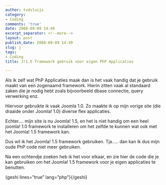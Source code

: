 ```yaml
---
author: tvdsluijs
category:
- Coding
comments: 'true'
date: 2008-09-09 14:49
excerpt_separator: <!--more-->
layout: post
publish_date: 2008-09-09 14:49
slug: j
tags:
- Coding
title: J!1.5 framework gebruik voor eigen PhP Applicaties

---
```

Als ik zelf wat PhP Applicaties maak dan is het vaak handig dat je gebruik
maakt van een zogenaamd framework. Hierin zitten vaak al standaard zaken die
je nodig hebt zoals bijvoorbeeld dbase connectie, query verwerking enz.  
  
Hiervoor gebruikte ik vaak Joomla 1.0. Zo maakte ik op mijn vorige site (die
draaide onder Joomla! 1.0) diverse flex applicaties.  
  
Echter…. mijn site is nu Joomla! 1.5, en het is niet handig om een heel
joomla! 1.0 framework te installeren om het zelfde te kunnen wat ook met het
Joomla! 1.5 framework kan.  
  
Dus wil ik het Joomla! 1.5 framework gebruiken. Tja….. dan kan ik dus mijn
oude PhP code niet meer gebruiken.  
  
Na een ochtendje zoeken heb ik het voor elkaar, en zie hier de code die je kan
gebruiken om het Joomla! 1.5 framework voor je eigen applicaties te benutten.  
  
{geshi lines=”true” lang=”php”}{/geshi}


